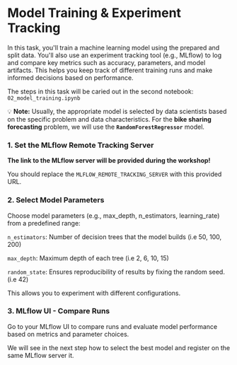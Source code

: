 # Model Training & Experiment Tracking
In this task, you'll train a machine learning model using the prepared and split data. You'll also use an experiment tracking tool (e.g., MLflow) to log and compare key metrics such as accuracy, parameters, and model artifacts. This helps you keep track of different training runs and make informed decisions based on performance.

The steps in this task will be caried out in the second notebook: `02_model_training.ipynb`

💡 **Note:** Usually, the appropriate model is selected by data scientists based on the specific problem and data characteristics.  For the **bike sharing forecasting** problem, we will use the **`RandomForestRegressor`** model.

### 1. Set the MLflow Remote Tracking Server
**The link to the MLflow server will be provided during the workshop!**

You should replace the `MLFLOW_REMOTE_TRACKING_SERVER` with this provided URL.

### 2. Select Model Parameters
Choose model parameters (e.g., max_depth, n_estimators, learning_rate) from a predefined range:

``n_estimators``:  Number of decision trees that the model builds (i.e 50, 100, 200)

``max_depth``: Maximum depth of each tree (i.e 2, 6, 10, 15)

``random_state``: Ensures reproducibility of results by fixing the random seed. (i.e 42)

This allows you to experiment with different configurations.

### 3. MLflow UI - Compare Runs
Go to your MLflow UI to compare runs and evaluate model performance based on metrics and parameter choices.

We will see in the next step how to select the best model and register on the same MLflow server it.